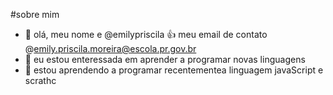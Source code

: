 #sobre mim
- 👋 olá, meu nome e @emilypriscila
:+1: meu email de contato @emily.priscila.moreira@escola.pr.gov.br
- 👀 eu estou enteressada em aprender a programar novas linguagens
- 🌱 estou aprendendo a programar recentementea linguagem javaScript e scrathc
